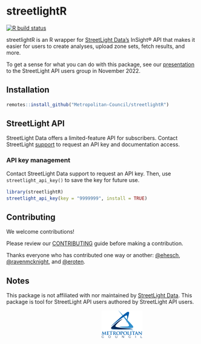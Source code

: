 
# streetlightR

<!-- badges: start -->

[![R build
status](https://github.com/Metropolitan-Council/streetlightR/workflows/R-CMD-check/badge.svg)](https://github.com/Metropolitan-Council/streetlightR/actions)
<!-- badges: end -->

streetlightR is an R wrapper for [StreetLight
Data’s](https://www.streetlightdata.com/) InSight® API that makes it
easier for users to create analyses, upload zone sets, fetch results,
and more.

To get a sense for what you can do with this package, see our
[presentation](https://github.com/Metropolitan-Council/streetlightR/blob/main/inst/2022.11-StL-API.pdf)
to the StreetLight API users group in November 2022.

## Installation

``` r
remotes::install_github("Metropolitan-Council/streetlightR")
```

## StreetLight API

StreetLight Data offers a limited-feature API for subscribers. Contact
StreetLight [support](mailto:support@streetlightdata.com) to request an
API key and documentation access.

### API key management

Contact StreetLight Data support to request an API key. Then, use
`streetlight_api_key()` to save the key for future use.

``` r
library(streetlightR)
streetlight_api_key(key = "9999999", install = TRUE)
```

## Contributing

We welcome contributions!

Please review our [CONTRIBUTING](.github/CONTRIBUTING.md) guide before
making a contribution.

Thanks everyone who has contributed one way or another:
[@ehesch](https://github.com/ehesch),
[@ravenmcknight](https://github.com/ravenmcknight), and
[@eroten](https://github.com/eroten).

## Notes

This package is not affiliated with nor maintained by [StreetLight
Data](https://www.streetlightdata.com/). This package is tool for
StreetLight API users authored by StreetLight API users.

<a href="https://metrocouncil.org" target="_blank"><img src="man/figures/main-logo.png" style="margin-left: 50%;margin-right: 50%;">

<div>

</div>

</a>
